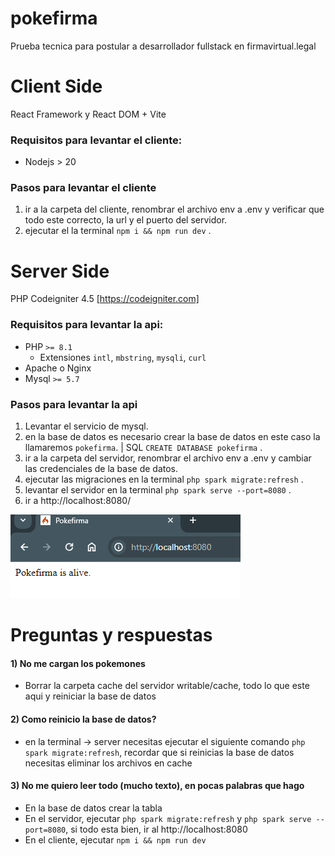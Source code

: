 # pokefirma
Prueba tecnica para postular a desarrollador fullstack en firmavirtual.legal

# Client Side
React Framework y React DOM + Vite

### Requisitos para levantar el cliente:
- Nodejs > 20

### Pasos para levantar el cliente
1) ir a la carpeta del cliente, renombrar el archivo env a .env y verificar que todo este correcto, la url y el puerto del servidor.
3) ejecutar el la terminal `npm i && npm run dev` . 

# Server Side
PHP Codeigniter 4.5 [https://codeigniter.com] 

### Requisitos para levantar la api:
- PHP `>= 8.1`
  - Extensiones `intl`, `mbstring`, `mysqli`, `curl`
- Apache o Nginx
- Mysql `>= 5.7`

### Pasos para levantar la api
1) Levantar el servicio de mysql.
2) en la base de datos es necesario crear la base de datos en este caso la llamaremos `pokefirma`. | SQL `CREATE DATABASE pokefirma` .
3) ir a la carpeta del servidor, renombrar el archivo env a .env y cambiar las credenciales de la base de datos.
4) ejecutar las migraciones en la terminal `php spark migrate:refresh` .
5) levantar el servidor en la terminal `php spark serve --port=8080` .
6) ir a http://localhost:8080/

<img src="Server/public/main.png">

# Preguntas y respuestas
#### 1) No me cargan los pokemones
- Borrar la carpeta cache del servidor writable/cache, todo lo que este aqui y reiniciar la base de datos

#### 2) Como reinicio la base de datos?
- en la terminal -> server necesitas ejecutar el siguiente comando `php spark migrate:refresh`, recordar que si reinicias la base de datos necesitas eliminar los archivos en cache

#### 3) No me quiero leer todo (mucho texto), en pocas palabras que hago
- En la base de datos crear la tabla
- En el servidor, ejecutar `php spark migrate:refresh` y `php spark serve --port=8080`, si todo esta bien, ir al http://localhost:8080
- En el cliente, ejecutar `npm i && npm run dev`